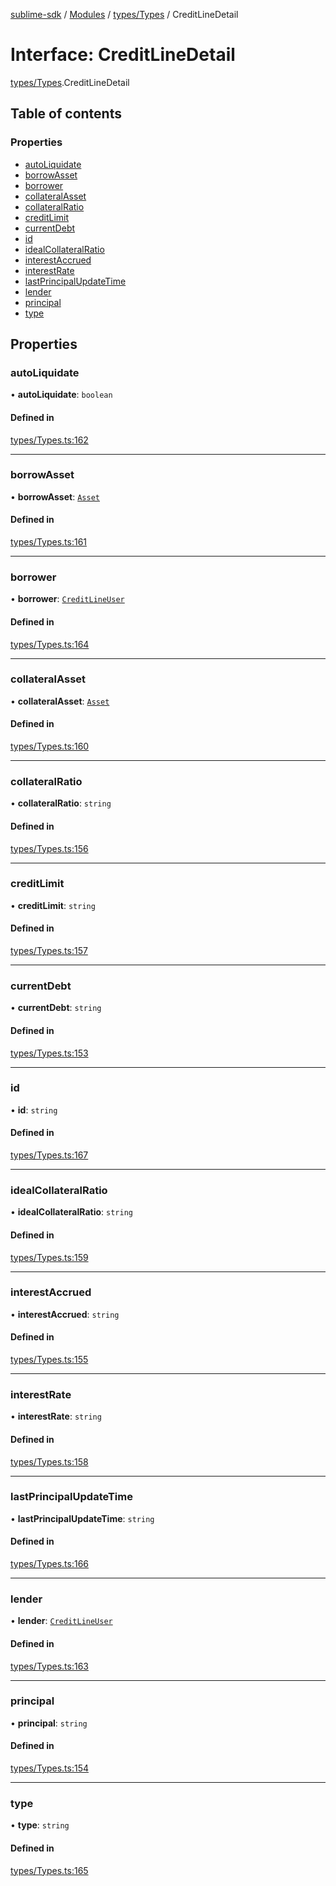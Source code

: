 [sublime-sdk](../README.md) / [Modules](../modules.md) / [types/Types](../modules/types_Types.md) / CreditLineDetail

# Interface: CreditLineDetail

[types/Types](../modules/types_Types.md).CreditLineDetail

## Table of contents

### Properties

- [autoLiquidate](types_Types.CreditLineDetail.md#autoliquidate)
- [borrowAsset](types_Types.CreditLineDetail.md#borrowasset)
- [borrower](types_Types.CreditLineDetail.md#borrower)
- [collateralAsset](types_Types.CreditLineDetail.md#collateralasset)
- [collateralRatio](types_Types.CreditLineDetail.md#collateralratio)
- [creditLimit](types_Types.CreditLineDetail.md#creditlimit)
- [currentDebt](types_Types.CreditLineDetail.md#currentdebt)
- [id](types_Types.CreditLineDetail.md#id)
- [idealCollateralRatio](types_Types.CreditLineDetail.md#idealcollateralratio)
- [interestAccrued](types_Types.CreditLineDetail.md#interestaccrued)
- [interestRate](types_Types.CreditLineDetail.md#interestrate)
- [lastPrincipalUpdateTime](types_Types.CreditLineDetail.md#lastprincipalupdatetime)
- [lender](types_Types.CreditLineDetail.md#lender)
- [principal](types_Types.CreditLineDetail.md#principal)
- [type](types_Types.CreditLineDetail.md#type)

## Properties

### autoLiquidate

• **autoLiquidate**: `boolean`

#### Defined in

[types/Types.ts:162](https://github.com/sublime-finance/sublime-sdk/blob/7f1ca5d/src/types/Types.ts#L162)

___

### borrowAsset

• **borrowAsset**: [`Asset`](types_Types.Asset.md)

#### Defined in

[types/Types.ts:161](https://github.com/sublime-finance/sublime-sdk/blob/7f1ca5d/src/types/Types.ts#L161)

___

### borrower

• **borrower**: [`CreditLineUser`](types_Types.CreditLineUser.md)

#### Defined in

[types/Types.ts:164](https://github.com/sublime-finance/sublime-sdk/blob/7f1ca5d/src/types/Types.ts#L164)

___

### collateralAsset

• **collateralAsset**: [`Asset`](types_Types.Asset.md)

#### Defined in

[types/Types.ts:160](https://github.com/sublime-finance/sublime-sdk/blob/7f1ca5d/src/types/Types.ts#L160)

___

### collateralRatio

• **collateralRatio**: `string`

#### Defined in

[types/Types.ts:156](https://github.com/sublime-finance/sublime-sdk/blob/7f1ca5d/src/types/Types.ts#L156)

___

### creditLimit

• **creditLimit**: `string`

#### Defined in

[types/Types.ts:157](https://github.com/sublime-finance/sublime-sdk/blob/7f1ca5d/src/types/Types.ts#L157)

___

### currentDebt

• **currentDebt**: `string`

#### Defined in

[types/Types.ts:153](https://github.com/sublime-finance/sublime-sdk/blob/7f1ca5d/src/types/Types.ts#L153)

___

### id

• **id**: `string`

#### Defined in

[types/Types.ts:167](https://github.com/sublime-finance/sublime-sdk/blob/7f1ca5d/src/types/Types.ts#L167)

___

### idealCollateralRatio

• **idealCollateralRatio**: `string`

#### Defined in

[types/Types.ts:159](https://github.com/sublime-finance/sublime-sdk/blob/7f1ca5d/src/types/Types.ts#L159)

___

### interestAccrued

• **interestAccrued**: `string`

#### Defined in

[types/Types.ts:155](https://github.com/sublime-finance/sublime-sdk/blob/7f1ca5d/src/types/Types.ts#L155)

___

### interestRate

• **interestRate**: `string`

#### Defined in

[types/Types.ts:158](https://github.com/sublime-finance/sublime-sdk/blob/7f1ca5d/src/types/Types.ts#L158)

___

### lastPrincipalUpdateTime

• **lastPrincipalUpdateTime**: `string`

#### Defined in

[types/Types.ts:166](https://github.com/sublime-finance/sublime-sdk/blob/7f1ca5d/src/types/Types.ts#L166)

___

### lender

• **lender**: [`CreditLineUser`](types_Types.CreditLineUser.md)

#### Defined in

[types/Types.ts:163](https://github.com/sublime-finance/sublime-sdk/blob/7f1ca5d/src/types/Types.ts#L163)

___

### principal

• **principal**: `string`

#### Defined in

[types/Types.ts:154](https://github.com/sublime-finance/sublime-sdk/blob/7f1ca5d/src/types/Types.ts#L154)

___

### type

• **type**: `string`

#### Defined in

[types/Types.ts:165](https://github.com/sublime-finance/sublime-sdk/blob/7f1ca5d/src/types/Types.ts#L165)
